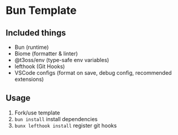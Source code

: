 # Bun Template

## Included things

- Bun (runtime)
- Biome (formatter & linter)
- @t3oss/env (type-safe env variables)
- lefthook (Git Hooks)
- VSCode configs (format on save, debug config, recommended extensions)

## Usage

1. Fork/use template
2. `bun install` install dependencies
3. `bunx lefthook install` register git hooks
